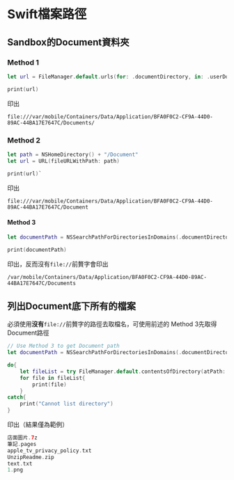 # Swift檔案路徑

## Sandbox的Document資料夾

### Method 1

```swift
let url = FileManager.default.urls(for: .documentDirectory, in: .userDomainMask).first!

print(url)
```

印出

`file:///var/mobile/Containers/Data/Application/BFA0F0C2-CF9A-44D0-89AC-44BA17E7647C/Documents/`

### Method 2

```swift
let path = NSHomeDirectory() + "/Document"
let url = URL(fileURLWithPath: path)

print(url)`
```

印出

`file:///var/mobile/Containers/Data/Application/BFA0F0C2-CF9A-44D0-89AC-44BA17E7647C/Document`

#### Method 3

```swift
let documentPath = NSSearchPathForDirectoriesInDomains(.documentDirectory, .userDomainMask, true)[0]

print(documentPath)
```

印出，反而沒有`file://`前贅字會印出

`/var/mobile/Containers/Data/Application/BFA0F0C2-CF9A-44D0-89AC-44BA17E7647C/Documents`

## 列出Document底下所有的檔案

必須使用**沒有**`file://`前贅字的路徑去取檔名，可使用前述的 Method 3先取得Document路徑

```swift
// Use Method 3 to get Document path
let documentPath = NSSearchPathForDirectoriesInDomains(.documentDirectory, .userDomainMask, true)[0]

do{
    let fileList = try FileManager.default.contentsOfDirectory(atPath: documentPath)
    for file in fileList{
        print(file)
    }
catch{
    print("Cannot list directory")
}
```

印出（結果僅為範例）

```swift
店面圖片.7z
筆記.pages
apple_tv_privacy_policy.txt
UnzipReadme.zip
text.txt
1.png
```

